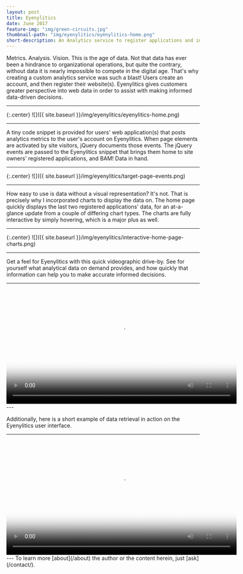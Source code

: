 ```yaml
---
layout: post
title: Eyenylitics
date: June 2017
feature-img: "img/green-circuits.jpg"
thumbnail-path: "img/eyenylitics/eyenylitics-home.png"
short-description: An Analytics service to register applications and interpret data.
---
```

Metrics. Analysis. Vision.  This is the age of data.  Not that data has ever been a hindrance to organizational operations, but quite the contrary, without data it is nearly impossible to compete in the digital age.  That's why creating a custom analytics service was such a blast!  Users create an account, and then register their website(s).  Eyenylitics gives customers greater perspective into web data in order to assist with making informed data-driven decisions.

---

{:.center}
![]({{ site.baseurl }}/img/eyenylitics/eyenylitics-home.png)

---

A tiny code snippet is provided for users' web application(s) that posts analytics metrics to the user's account on Eyenylitics.  When page elements are activated by site visitors, jQuery documents those events.  The jQuery events are passed to the Eyenylitics snippet that brings them home to site owners' registered applications, and BAM!  Data in hand.

---

{:.center}
![]({{ site.baseurl }}/img/eyenylitics/target-page-events.png)

---

How easy to use is data without a visual representation?  It's not.  That is precisely why I incorporated charts to display the data on.  The home page quickly displays the last two registered applications' data, for an at-a-glance update from a couple of differing chart types. The charts are fully interactive by simply hovering, which is a major plus as well.

---
{:.center}
![]({{ site.baseurl }}/img/eyenylitics/interactive-home-page-charts.png)

---

Get a feel for Eyenylitics with this quick videographic drive-by.  See for yourself what analytical data on demand provides, and how quickly that information can help you to make accurate informed decisions.

---
<div class="tcent">
  <video width="600" height="auto" controls autobuffer src="https://s3.us-east-2.amazonaws.com/brandon-personal/eyenylitics-video-tour.mp4" type="video/mp4" poster="/img/eyenylitics/eyenylitics-home.png" class="picshad">
    Your browser does not support HTML5 video.
  </video>
</div>
---

Additionally, here is a short example of data retrieval in action on the Eyenylitics user interface.

---
<div class="tcent">
  <video width="600" height="auto" controls autobuffer src="https://s3.us-east-2.amazonaws.com/brandon-personal/eyenylitics-data-retrieval.mp4" type="video/mp4" poster="/img/eyenylitics/reg-app-retrieved-data.png" class="picshad">
    Your browser does not support HTML5 video.
  </video>
</div>
---
To learn more [about](/about) the author or the content herein, just [ask](/contact/).
